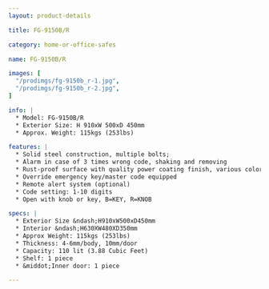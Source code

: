 ```yaml
---
layout: product-details

title: FG-9150B/R

category: home-or-office-safes

name: FG-9150B/R

images: [
  "/prodimgs/fg-9150b_r-1.jpg",
  "/prodimgs/fg-9150b_r-2.jpg",
]

info: |
  * Model: FG-9150B/R
  * Exterior Size: H 910xW 500xD 450mm
  * Approx. Weight: 115kgs (253lbs)

features: |
  * Solid steel construction, multiple bolts;
  * Alarm in case of 3 times wrong code, shaking and removing
  * Rust-proof surface with quality power coating finish, various colors available
  * Override emergency key/master code equipped
  * Remote alert system (optional)
  * Code setting: 1-10 digits
  * Open with knob or key, B=KEY, R=KNOB

specs: |
  * Exterior Size &ndash;H910xW500xD450mm
  * Interior &ndash;H630XW480XD350mm
  * Approx Weight: 115kgs (253lbs)
  * Thickness: 4-6mm/body, 10mm/door
  * Capacity: 110 lit (3.88 Cubic Feet)
  * Shelf: 1 piece
  * &middot;Inner door: 1 piece

---
```



